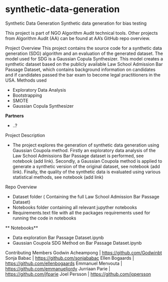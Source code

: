 # synthetic-data-generation
Synthetic Data Generation
Synthetic data generation for bias testing

This project is part of NGO Algorithm Audit technical tools. Other projects from Algorithm Audit (AA) can be found at AA’s GitHub repo overview.

Project Overview
This project contains the source code for a synthetic data generation (SDG) algorithm and an evaluation of the generated dataset. The model used for SDG is a Gaussian Copula Synthesizer. This model creates a synthetic dataset based on the publicly available Law School Admission Bar Passage Dataset, which contains background information on candidates and if candidates passed the bar exam to become legal practitioners in the USA. 
Methods used
-	Exploratory Data Analysis
-	Bootstrapping
-	SMOTE
-	Gaussian Copula Synthesizer

**Partners**
-	..?

Project Description
-	The project explores the generation of synthetic data generation using Gaussian Coupola method. Firstly an exploratory data analysis of the Law School Admissions Bar Passage dataset is performed, see notebook (add link). Secondly, a Gaussian Coupola method is applied to generate a synthetic version of the original dataset, see notebook (add link). Finally, the quality of the synthetic data is evaluated using various statistical methods, see notebook (add link) 


Repo Overview
-	Dataset folder ( Containing the full Law School Admission Bar Passage Dataset)
-	Notebooks folder containing all relevant jupyther notebooks
-	Requirements.text file with all the packages requirements used for running the code in notebooks

** Notebooks**
-	Data exploration Bar Passage Dataset.ipynb
-	Gaussian Coupola SDG Method on Bar Passage Dataset.ipynb

Contributing Members
Godwin Acheampong | https://github.com/Godwinbt
Sonja Babac | https://github.com/sonjababac
Ellen Bogaards | https://github.com/ellenbogaards
Emmanuel Menvouta | https://github.com/emmanueljordy
Jurriaan Parie	| https://github.com/jfparie
Joel Persson | https://github.com/jopersson
